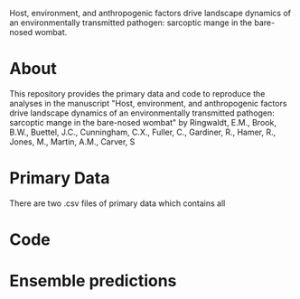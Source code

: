 Host, environment, and anthropogenic factors drive landscape dynamics of an environmentally transmitted pathogen: sarcoptic mange in the bare-nosed wombat.  

# About 

This repository provides the primary data and code to reproduce the analyses in the manuscript "Host, environment, and anthropogenic factors drive landscape dynamics of an environmentally transmitted pathogen: sarcoptic mange in the bare-nosed wombat" by Ringwaldt, E.M., Brook, B.W., Buettel, J.C., Cunningham, C.X., Fuller, C., Gardiner, R., Hamer, R., Jones, M., Martin, A.M., Carver, S

# Primary Data 
There are two .csv files of primary data which contains all 

# Code 

# Ensemble predictions
